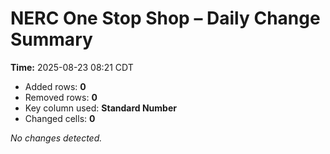 # NERC One Stop Shop – Daily Change Summary
**Time:** 2025-08-23 08:21 CDT

- Added rows: **0**
- Removed rows: **0**
- Key column used: **Standard Number**
- Changed cells: **0**

_No changes detected._